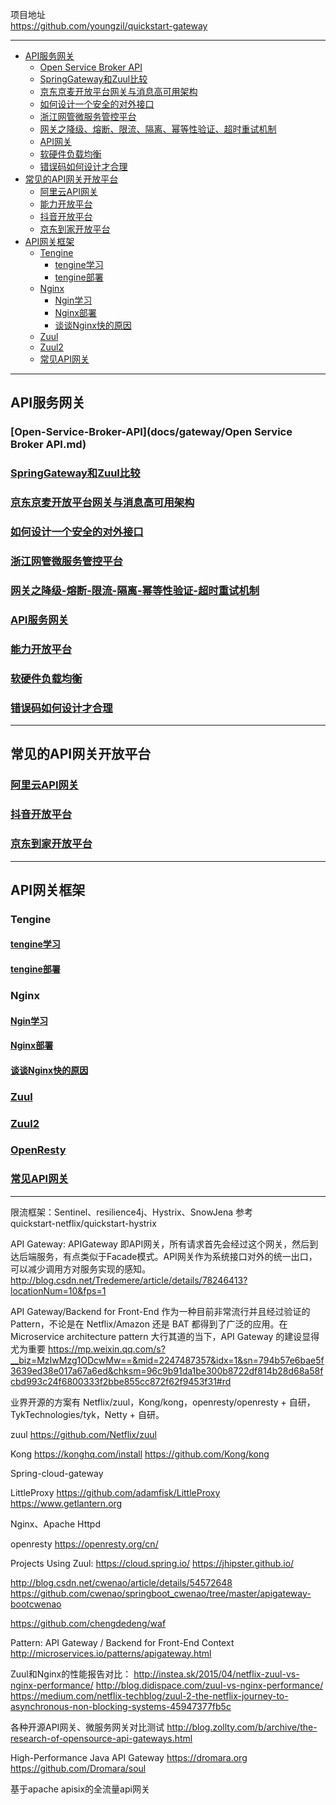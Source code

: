项目地址  
https://github.com/youngzil/quickstart-gateway


---------------------------------------------------------------------------------------------------------------------  
- [API服务网关](#API服务网关)
    - [Open Service Broker API](#Open-Service-Broker-API)
    - [SpringGateway和Zuul比较](#SpringGateway和Zuul比较)
    - [京东京麦开放平台网关与消息高可用架构](#京东京麦开放平台网关与消息高可用架构)
    - [如何设计一个安全的对外接口](#如何设计一个安全的对外接口)
    - [浙江网管微服务管控平台](#浙江网管微服务管控平台)
    - [网关之降级、熔断、限流、隔离、幂等性验证、超时重试机制](#网关之降级-熔断-限流-隔离-幂等性验证-超时重试机制)
    - [API网关](#API网关)
    - [软硬件负载均衡](#软硬件负载均衡)
    - [错误码如何设计才合理](#错误码如何设计才合理)
- [常见的API网关开放平台](#常见的API网关开放平台)
    - [阿里云API网关](#阿里云API网关)
    - [能力开放平台](#能力开放平台)
    - [抖音开放平台](#抖音开放平台)
    - [京东到家开放平台](#京东到家开放平台)
- [API网关框架](#API网关框架)
    - [Tengine](#Tengine)
        - [tengine学习](#tengine学习)
        - [tengine部署](#tengine部署)
    - [Nginx](#Nginx)
        - [Ngin学习](#Ngin学习)
        - [Nginx部署](#Nginx部署)
        - [谈谈Nginx快的原因](#谈谈Nginx快的原因)
    - [Zuul](#Zuul)
    - [Zuul2](#Zuul2)
    - [常见API网关](#常见API网关)

---------------------------------------------------------------------------------------------------------------------  
## API服务网关

### [Open-Service-Broker-API](docs/gateway/Open Service Broker API.md)
### [SpringGateway和Zuul比较](docs/gateway/SpringGateway和Zuul比较.md)
### [京东京麦开放平台网关与消息高可用架构](docs/gateway/京东京麦开放平台网关与消息高可用架构.pdf)
### [如何设计一个安全的对外接口](docs/gateway/如何设计一个安全的对外接口.md)
### [浙江网管微服务管控平台](docs/gateway/浙江网管微服务管控平台.md)
### [网关之降级-熔断-限流-隔离-幂等性验证-超时重试机制](docs/gateway/网关之降级、熔断、限流、隔离、幂等性验证、超时重试机制.md)
### [API服务网关](docs/API服务网关.md)
### [能力开放平台](docs/OpenPlatform/能力开放平台.md)
### [软硬件负载均衡](docs/gateway/软件、硬件负载均衡.md)
### [错误码如何设计才合理](docs/gateway/错误码如何设计才合理.md)


---------------------------------------------------------------------------------------------------------------------  
## 常见的API网关开放平台

### [阿里云API网关](docs/gateway/阿里云API网关.md)

### [抖音开放平台](docs/OpenPlatform/抖音开放平台)
### [京东到家开放平台](docs/OpenPlatform/京东到家开放平台)


---------------------------------------------------------------------------------------------------------------------  

## API网关框架


### Tengine
#### [tengine学习](docs/tengine/tengine学习.md)
#### [tengine部署](docs/tengine/tengine部署.md)

### Nginx
#### [Ngin学习](docs/nginx/Ngin学习.md)
#### [Nginx部署](docs/nginx/Nginx部署.md)
#### [谈谈Nginx快的原因](docs/nginx/谈谈Nginx快的原因.md)



### [Zuul](docs/nginx/Zuul.md)
### [Zuul2](docs/nginx/Zuul2.md)
### [OpenResty](docs/nginx/OpenResty.md)
### [常见API网关](docs/nginx/常见API网关.md)


---------------------------------------------------------------------------------------------------------------------  

限流框架：Sentinel、resilience4j、Hystrix、SnowJena
参考  
quickstart-netflix/quickstart-hystrix





API Gateway:
APIGateway 即API网关，所有请求首先会经过这个网关，然后到达后端服务，有点类似于Facade模式。API网关作为系统接口对外的统一出口，可以减少调用方对服务实现的感知。 
http://blog.csdn.net/Tredemere/article/details/78246413?locationNum=10&fps=1


API Gateway/Backend for Front-End 作为一种目前非常流行并且经过验证的 Pattern，不论是在 Netflix/Amazon 还是 BAT 都得到了广泛的应用。在 Microservice architecture pattern 大行其道的当下，API Gateway 的建设显得尤为重要
https://mp.weixin.qq.com/s?__biz=MzIwMzg1ODcwMw==&mid=2247487357&idx=1&sn=794b57e6bae5f3639ed38e017a67a6ed&chksm=96c9b91da1be300b8722df814b28d68a58fcbd993c24f6800333f2bbe855cc872f62f9453f31#rd


业界开源的方案有 Netflix/zuul，Kong/kong，openresty/openresty + 自研，TykTechnologies/tyk，Netty + 自研。

zuul
https://github.com/Netflix/zuul

Kong
https://konghq.com/install
https://github.com/Kong/kong

Spring-cloud-gateway


LittleProxy
https://github.com/adamfisk/LittleProxy
https://www.getlantern.org

Nginx、Apache Httpd

openresty
https://openresty.org/cn/


Projects Using Zuul:
https://cloud.spring.io/
https://jhipster.github.io/

http://blog.csdn.net/cwenao/article/details/54572648
https://github.com/cwenao/springboot_cwenao/tree/master/apigateway-bootcwenao

https://github.com/chengdedeng/waf


Pattern: API Gateway / Backend for Front-End
Context
http://microservices.io/patterns/apigateway.html


Zuul和Nginx的性能报告对比：
http://instea.sk/2015/04/netflix-zuul-vs-nginx-performance/
http://blog.didispace.com/zuul-vs-nginx-performance/ 
https://medium.com/netflix-techblog/zuul-2-the-netflix-journey-to-asynchronous-non-blocking-systems-45947377fb5c


各种开源API网关、微服务网关对比测试
http://blog.zollty.com/b/archive/the-research-of-opensource-api-gateways.html


High-Performance Java API Gateway 
https://dromara.org
https://github.com/Dromara/soul


基于apache apisix的全流量api网关


